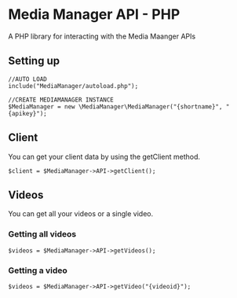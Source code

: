 # Media Manager API - PHP

A PHP library for interacting with the Media Maanger APIs

## Setting up

```
//AUTO LOAD
include("MediaManager/autoload.php");

//CREATE MEDIAMANAGER INSTANCE
$MediaManager = new \MediaManager\MediaManager("{shortname}", "{apikey}");
```

## Client

You can get your client data by using the getClient method.

```
$client = $MediaManager->API->getClient();
```

## Videos

You can get all your videos or a single video.

### Getting all videos

```
$videos = $MediaManager->API->getVideos();
```

### Getting a video

```
$videos = $MediaManager->API->getVideo("{videoid}");
```
